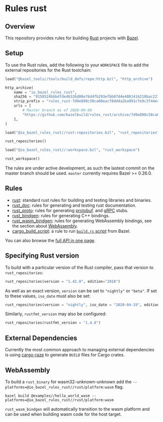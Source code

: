 # Rules rust

## Overview

This repository provides rules for building [Rust][rust] projects with [Bazel](https://bazel.build/).

[rust]: http://www.rust-lang.org/

<!-- TODO: Render generated docs on the github pages site again, https://bazelbuild.github.io/rules_rust/ -->

<a name="setup"></a>
## Setup

To use the Rust rules, add the following to your `WORKSPACE` file to add the external repositories for the Rust toolchain:

```python
load("@bazel_tools//tools/build_defs/repo:http.bzl", "http_archive")

http_archive(
    name = "io_bazel_rules_rust",
    sha256 = "9158524bbbdfded6326d00e76d4fb293efbb07d4e4881416210bac221613432f",
    strip_prefix = "rules_rust-7d9e890c58ca00eacf8dd4a2ba991cfe9c3f44e4",
    urls = [
        # Master branch as of 2020-09-09
        "https://github.com/bazelbuild/rules_rust/archive/7d9e890c58ca00eacf8dd4a2ba991cfe9c3f44e4.tar.gz",
    ],
)

load("@io_bazel_rules_rust//rust:repositories.bzl", "rust_repositories")

rust_repositories()

load("@io_bazel_rules_rust//:workspace.bzl", "rust_workspace")

rust_workspace()
```

The rules are under active development, as such the lastest commit on the master branch should be used. `master` currently requires Bazel >= 0.26.0.

## Rules

* [rust](rust.md): standard rust rules for building and testing libraries and binaries.
* [rust_doc](rust_doc.md): rules for generating and testing rust documentation.
* [rust_proto](rust_proto.md): rules for generating [protobuf](https://developers.google.com/protocol-buffers).
  and [gRPC](https://grpc.io) stubs.
* [rust_bindgen](rust_bindgen.md): rules for generating C++ bindings.
* [rust_wasm_bindgen](rust_wasm_bindgen.md): rules for generating WebAssembly bindings, see the section about [WebAssembly](#webassembly).
* [cargo_build_script](cargo_build_script.md): a rule to run [`build.rs` script](https://doc.rust-lang.org/cargo/reference/build-scripts.html) from Bazel.

You can also browse the [full API in one page](flatten.md).

## Specifying Rust version

To build with a particular version of the Rust compiler, pass that version to `rust_repositories`:

```python
rust_repositories(version = "1.42.0", edition="2018")
```

As well as an exact version, `version` can be set to `"nightly"` or `"beta"`. If set to these values, `iso_date` must also be set:

```python
rust_repositories(version = "nightly", iso_date = "2020-04-19", edition="2018")
```

Similarly, `rustfmt_version` may also be configured:

```python
rust_repositories(rustfmt_version = "1.4.8")
```

## External Dependencies

Currently the most common approach to managing external dependencies is using
[cargo-raze](https://github.com/google/cargo-raze) to generate `BUILD` files for Cargo crates.

## WebAssembly

To build a `rust_binary` for wasm32-unknown-unknown add the `--platforms=@io_bazel_rules_rust//rust/platform:wasm` flag.

```command
bazel build @examples//hello_world_wasm --platforms=@io_bazel_rules_rust//rust/platform:wasm
```

`rust_wasm_bindgen` will automatically transition to the wasm platform and can be used when
building wasm code for the host target.
